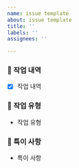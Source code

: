 ```yaml
---
name: issue template
about: issue template
title: ''
labels: ''
assignees: ''

---
```


### 📙 작업 내역

- [x]  작업 내역

### 📘 작업 유형

- 작업 유형

### 📝 특이 사항

- 특이 사항
